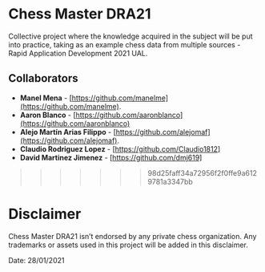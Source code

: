 # Chess Master DRA21
Collective project where the knowledge acquired in the subject will be put into practice, taking as an example chess data from multiple sources - Rapid Application Development 2021 UAL.

## Collaborators
* **Manel Mena** -  [https://github.com/manelme](https://github.com/manelme).
* **Aaron Blanco** - [https://github.com/aaronblanco](https://github.com/aaronblanco)
* **Alejo Martín Arias Filippo** -  [https://github.com/alejomaf](https://github.com/alejomaf).
* **Claudio Rodriguez Lopez** - [https://github.com/Claudio1812]
* **David Martinez Jimenez** - [https://github.com/dmj619]

>>>>>>> 98d25faff34a72956f2f0ffe9a6129781a3347bb
# Disclaimer

Chess Master DRA21 isn’t endorsed by any private chess organization. Any trademarks or assets used in this project will be added in this disclaimer.

Date: 28/01/2021
